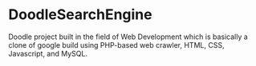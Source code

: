 # DoodleSearchEngine
Doodle project built in the field of Web Development which is basically a clone of google build using PHP-based web crawler, HTML, CSS, Javascript, and MySQL.
